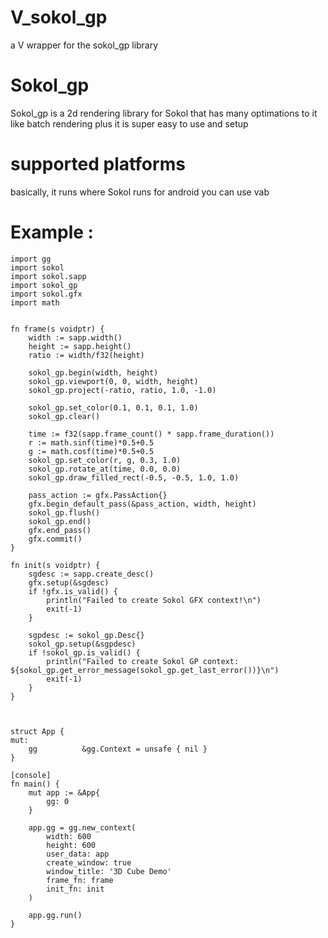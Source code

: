 # V_sokol_gp
a V wrapper for the sokol_gp library 

# Sokol_gp
Sokol_gp is a 2d rendering library for Sokol that has many optimations to it like batch rendering plus it is super easy to use and setup 
# supported platforms 
basically, it runs where Sokol runs 
for android you can use vab 
# Example :
```
import gg
import sokol
import sokol.sapp
import sokol_gp 
import sokol.gfx
import math 


fn frame(s voidptr) {
    width := sapp.width() 
    height := sapp.height()
    ratio := width/f32(height)

    sokol_gp.begin(width, height)
    sokol_gp.viewport(0, 0, width, height)
    sokol_gp.project(-ratio, ratio, 1.0, -1.0)

    sokol_gp.set_color(0.1, 0.1, 0.1, 1.0)
    sokol_gp.clear()

    time := f32(sapp.frame_count() * sapp.frame_duration())
    r := math.sinf(time)*0.5+0.5
    g := math.cosf(time)*0.5+0.5
    sokol_gp.set_color(r, g, 0.3, 1.0)
    sokol_gp.rotate_at(time, 0.0, 0.0)
    sokol_gp.draw_filled_rect(-0.5, -0.5, 1.0, 1.0)

    pass_action := gfx.PassAction{}
    gfx.begin_default_pass(&pass_action, width, height)
    sokol_gp.flush()
    sokol_gp.end()
    gfx.end_pass()
    gfx.commit()
}

fn init(s voidptr) {
    sgdesc := sapp.create_desc() 
    gfx.setup(&sgdesc)
    if !gfx.is_valid() {
        println("Failed to create Sokol GFX context!\n")
        exit(-1)
    }

    sgpdesc := sokol_gp.Desc{}
    sokol_gp.setup(&sgpdesc)
    if !sokol_gp.is_valid() {
        println("Failed to create Sokol GP context:  ${sokol_gp.get_error_message(sokol_gp.get_last_error())}\n")
        exit(-1)
    }
}



struct App {
mut:
	gg          &gg.Context = unsafe { nil }
}

[console]
fn main() {
	mut app := &App{
		gg: 0
	}

	app.gg = gg.new_context(
		width: 600
		height: 600
		user_data: app
		create_window: true
		window_title: '3D Cube Demo'
		frame_fn: frame
		init_fn: init
	)

	app.gg.run()
}
```
